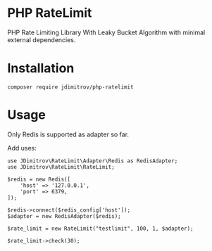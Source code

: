 # PHP RateLimit

PHP Rate Limiting Library With Leaky Bucket Algorithm with minimal external dependencies.

# Installation

```composer require jdimitrov/php-ratelimit```

# Usage

Only Redis is supported as adapter so far.

Add uses:

```
use JDimitrov\RateLimit\Adapter\Redis as RedisAdapter;
use JDimitrov\RateLimit\RateLimit;
```

```
$redis = new Redis([
    'host' => '127.0.0.1',
    'port' => 6379,
]);

$redis->connect($redis_config['host']);
$adapter = new RedisAdapter($redis);

$rate_limit = new RateLimit("testlimit", 100, 1, $adapter);

$rate_limit->check(30);
```